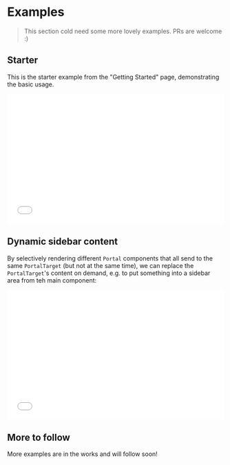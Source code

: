 # Examples

> This section cold need some more lovely examples. PRs are welcome :)

## Starter

This is the starter example from the "Getting Started" page, demonstrating the basic usage.

<iframe height='300' scrolling='no' title='PortalVue - Simple Example' src='//codepen.io/LinusBorg/embed/preview/QvVqpY/?height=265&theme-id=light&default-tab=html,result&embed-version=2' frameborder='no' allowtransparency='true' allowfullscreen='true' style='width: 100%;'>See the Pen <a href='https://codepen.io/LinusBorg/pen/QvVqpY/'>PortalVue - Simple Example</a> by Thorsten Lünborg (<a href='http://codepen.io/LinusBorg'>@LinusBorg</a>) on <a href='http://codepen.io'>CodePen</a>.
</iframe>

## Dynamic sidebar content

By selectively rendering different `Portal` components that all send to the same `PortalTarget` (but not at the same time), we can replace the `PortalTarget`'s content on demand, e.g. to put something into a sidebar area from teh main component:

<iframe height='300' scrolling='no' title='PortalVue - Switching a side menu' src='//codepen.io/LinusBorg/embed/preview/xdQZqa/?height=265&theme-id=light&default-tab=result&embed-version=2' frameborder='no' allowtransparency='true' allowfullscreen='true' style='width: 100%;'>See the Pen <a href='http://codepen.io/LinusBorg/pen/xdQZqa/'>PortalVue - Switching a side menu</a> by Thorsten Lünborg (<a href='http://codepen.io/LinusBorg'>@LinusBorg</a>) on <a href='http://codepen.io'>CodePen</a>.
</iframe>


## More to follow

More examples are in the works and will follow soon!
